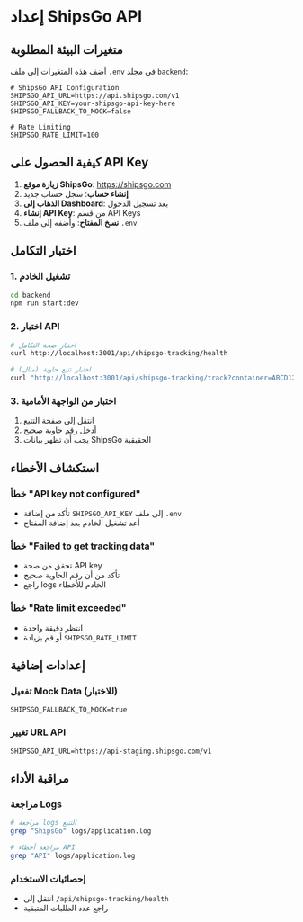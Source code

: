 # إعداد ShipsGo API

## متغيرات البيئة المطلوبة

أضف هذه المتغيرات إلى ملف `.env` في مجلد `backend`:

```env
# ShipsGo API Configuration
SHIPSGO_API_URL=https://api.shipsgo.com/v1
SHIPSGO_API_KEY=your-shipsgo-api-key-here
SHIPSGO_FALLBACK_TO_MOCK=false

# Rate Limiting
SHIPSGO_RATE_LIMIT=100
```

## كيفية الحصول على API Key

1. **زيارة موقع ShipsGo**: https://shipsgo.com
2. **إنشاء حساب**: سجل حساب جديد
3. **الذهاب إلى Dashboard**: بعد تسجيل الدخول
4. **إنشاء API Key**: من قسم API Keys
5. **نسخ المفتاح**: وأضفه إلى ملف `.env`

## اختبار التكامل

### 1. تشغيل الخادم
```bash
cd backend
npm run start:dev
```

### 2. اختبار API
```bash
# اختبار صحة التكامل
curl http://localhost:3001/api/shipsgo-tracking/health

# اختبار تتبع حاوية (مثال)
curl "http://localhost:3001/api/shipsgo-tracking/track?container=ABCD1234567"
```

### 3. اختبار من الواجهة الأمامية
1. انتقل إلى صفحة التتبع
2. أدخل رقم حاوية صحيح
3. يجب أن تظهر بيانات ShipsGo الحقيقية

## استكشاف الأخطاء

### خطأ "API key not configured"
- تأكد من إضافة `SHIPSGO_API_KEY` إلى ملف `.env`
- أعد تشغيل الخادم بعد إضافة المفتاح

### خطأ "Failed to get tracking data"
- تحقق من صحة API key
- تأكد من أن رقم الحاوية صحيح
- راجع logs الخادم للأخطاء

### خطأ "Rate limit exceeded"
- انتظر دقيقة واحدة
- أو قم بزيادة `SHIPSGO_RATE_LIMIT`

## إعدادات إضافية

### تفعيل Mock Data (للاختبار)
```env
SHIPSGO_FALLBACK_TO_MOCK=true
```

### تغيير URL API
```env
SHIPSGO_API_URL=https://api-staging.shipsgo.com/v1
```

## مراقبة الأداء

### مراجعة Logs
```bash
# مراجعة logs التتبع
grep "ShipsGo" logs/application.log

# مراجعة أخطاء API
grep "API" logs/application.log
```

### إحصائيات الاستخدام
- انتقل إلى `/api/shipsgo-tracking/health`
- راجع عدد الطلبات المتبقية

